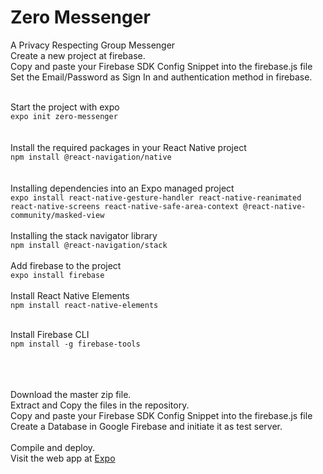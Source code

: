 # Zero Messenger
A Privacy Respecting Group Messenger<br>
Create a new project at firebase.<br>
Copy and paste your Firebase SDK Config Snippet into the firebase.js file<br>
Set the Email/Password as Sign In and authentication method in firebase.<br>
<br>

Start the project with expo <br>
`expo init zero-messenger` <br>
<br>
<br>
Install the required packages in your React Native project<br>
`npm install @react-navigation/native`<br><br><br>
Installing dependencies into an Expo managed project<br>
`expo install react-native-gesture-handler react-native-reanimated react-native-screens react-native-safe-area-context @react-native-community/masked-view`<br>
<br>
Installing the stack navigator library<br>
`npm install @react-navigation/stack`<br>
<br>
Add firebase to the project<br>
`expo install firebase`<br>
<br>
Install React Native Elements<br>
`npm install react-native-elements`<br>
<br>

Install Firebase CLI <br>
`npm install -g firebase-tools`
<br>
<br>

<br><br>
Download the master zip file.
<br>
Extract and Copy the files in the repository.
<br>
Copy and paste your Firebase SDK Config Snippet into the firebase.js file<br>
Create a Database in Google Firebase and initiate it as test server.<br>
<br>
Compile and deploy.<br>
Visit the web app at <a href="https://expo.io/@tharunoptimus/projects/zero-messenger"> Expo </a>
